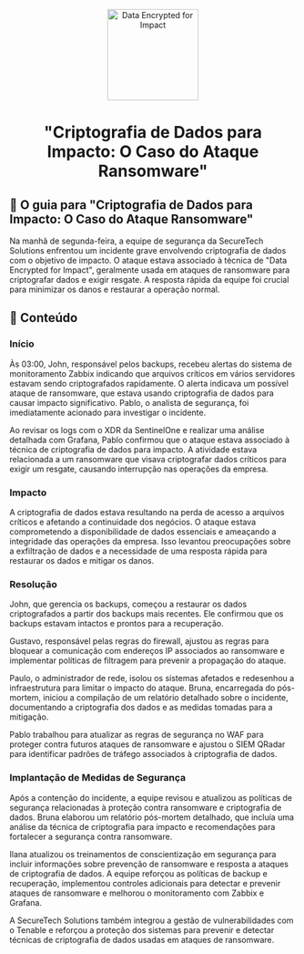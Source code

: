 <p align="center">
  <a href="SUA_URL_DE_IMAGEM">
    <img src="./images/guia.png" alt="Data Encrypted for Impact" width="160" height="160">
  </a>
  <h1 align="center">"Criptografia de Dados para Impacto: O Caso do Ataque Ransomware"</h1>
</p>

## :dart: O guia para "Criptografia de Dados para Impacto: O Caso do Ataque Ransomware"

Na manhã de segunda-feira, a equipe de segurança da SecureTech Solutions enfrentou um incidente grave envolvendo criptografia de dados com o objetivo de impacto. O ataque estava associado à técnica de "Data Encrypted for Impact", geralmente usada em ataques de ransomware para criptografar dados e exigir resgate. A resposta rápida da equipe foi crucial para minimizar os danos e restaurar a operação normal.

## :dart: Conteúdo

### Início

Às 03:00, John, responsável pelos backups, recebeu alertas do sistema de monitoramento Zabbix indicando que arquivos críticos em vários servidores estavam sendo criptografados rapidamente. O alerta indicava um possível ataque de ransomware, que estava usando criptografia de dados para causar impacto significativo. Pablo, o analista de segurança, foi imediatamente acionado para investigar o incidente.

Ao revisar os logs com o XDR da SentinelOne e realizar uma análise detalhada com Grafana, Pablo confirmou que o ataque estava associado à técnica de criptografia de dados para impacto. A atividade estava relacionada a um ransomware que visava criptografar dados críticos para exigir um resgate, causando interrupção nas operações da empresa.

### Impacto

A criptografia de dados estava resultando na perda de acesso a arquivos críticos e afetando a continuidade dos negócios. O ataque estava comprometendo a disponibilidade de dados essenciais e ameaçando a integridade das operações da empresa. Isso levantou preocupações sobre a exfiltração de dados e a necessidade de uma resposta rápida para restaurar os dados e mitigar os danos.

### Resolução

John, que gerencia os backups, começou a restaurar os dados criptografados a partir dos backups mais recentes. Ele confirmou que os backups estavam intactos e prontos para a recuperação.

Gustavo, responsável pelas regras do firewall, ajustou as regras para bloquear a comunicação com endereços IP associados ao ransomware e implementar políticas de filtragem para prevenir a propagação do ataque.

Paulo, o administrador de rede, isolou os sistemas afetados e redesenhou a infraestrutura para limitar o impacto do ataque. Bruna, encarregada do pós-mortem, iniciou a compilação de um relatório detalhado sobre o incidente, documentando a criptografia dos dados e as medidas tomadas para a mitigação.

Pablo trabalhou para atualizar as regras de segurança no WAF para proteger contra futuros ataques de ransomware e ajustou o SIEM QRadar para identificar padrões de tráfego associados à criptografia de dados.

### Implantação de Medidas de Segurança

Após a contenção do incidente, a equipe revisou e atualizou as políticas de segurança relacionadas à proteção contra ransomware e criptografia de dados. Bruna elaborou um relatório pós-mortem detalhado, que incluía uma análise da técnica de criptografia para impacto e recomendações para fortalecer a segurança contra ransomware.

Ilana atualizou os treinamentos de conscientização em segurança para incluir informações sobre prevenção de ransomware e resposta a ataques de criptografia de dados. A equipe reforçou as políticas de backup e recuperação, implementou controles adicionais para detectar e prevenir ataques de ransomware e melhorou o monitoramento com Zabbix e Grafana.

A SecureTech Solutions também integrou a gestão de vulnerabilidades com o Tenable e reforçou a proteção dos sistemas para prevenir e detectar técnicas de criptografia de dados usadas em ataques de ransomware.

